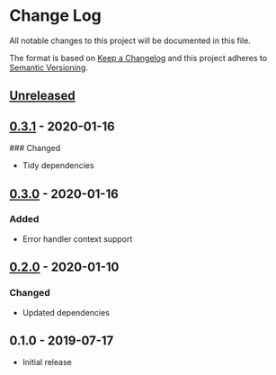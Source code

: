 # Change Log


All notable changes to this project will be documented in this file.

The format is based on [Keep a Changelog](http://keepachangelog.com/en/1.0.0/)
and this project adheres to [Semantic Versioning](http://semver.org/spec/v2.0.0.html).


## [Unreleased]


## [0.3.1] - 2020-01-16

### Changed

- Tidy dependencies


## [0.3.0] - 2020-01-16

### Added

- Error handler context support


## [0.2.0] - 2020-01-10

### Changed

- Updated dependencies


## 0.1.0 - 2019-07-17

- Initial release


[Unreleased]: https://github.com/emperror/handler-logrus/compare/v0.3.1...HEAD
[0.3.1]: https://github.com/emperror/handler-logrus/compare/v0.3.0...v0.3.1
[0.3.0]: https://github.com/emperror/handler-logrus/compare/v0.2.0...v0.3.0
[0.2.0]: https://github.com/emperror/handler-logrus/compare/v0.1.0...v0.2.0
